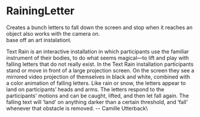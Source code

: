 # RainingLetter
Creates a bunch letters to fall down the screen and stop when it reaches an object also works with the camera on.
\
base off an art instalation\

Text Rain is an interactive installation in which participants use the familiar instrument of their bodies, to do what seems magical—to lift and play with falling letters that do not really exist. In the Text Rain installation participants stand or move in front of a large projection screen. On the screen they see a mirrored video projection of themselves in black and white, combined with a color animation of falling letters. Like rain or snow, the letters appear to land on participants’ heads and arms. The letters respond to the participants’ motions and can be caught, lifted, and then let fall again. The falling text will ‘land’ on anything darker than a certain threshold, and ‘fall’ whenever that obstacle is removed. -- Camille Utterback\
